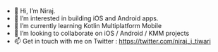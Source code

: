 - 👋 Hi, I’m Niraj.
- 👀 I’m interested in building iOS and Android apps.
- 🌱 I’m currently learning Kotlin Multiplatform Mobile
- 💞️ I’m looking to collaborate on iOS / Android / KMM projects
- 📫 Get in touch with me on Twitter : https://twitter.com/niraj_j_tiwari

<!---
tniraj7/tniraj7 is a ✨ special ✨ repository because its `README.md` (this file) appears on your GitHub profile.
You can click the Preview link to take a look at your changes.
--->
